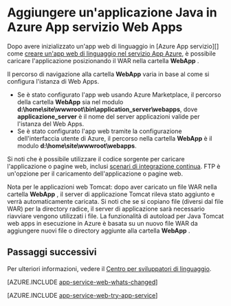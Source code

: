 <properties 
    pageTitle="Aggiungere un'applicazione Java in Azure App servizio Web Apps" 
    description="In questa esercitazione viene illustrato come aggiungere una pagina o applicazione per l'istanza di Azure App servizio Web App è già configurato per l'utilizzo di linguaggio." 
    services="app-service\web" 
    documentationCenter="java" 
    authors="rmcmurray" 
    manager="wpickett" 
    editor=""/>

<tags 
    ms.service="app-service-web" 
    ms.workload="web" 
    ms.tgt_pltfrm="na" 
    ms.devlang="Java" 
    ms.topic="article" 
    ms.date="08/11/2016" 
    ms.author="robmcm"/>

# <a name="add-a-java-application-to-azure-app-service-web-apps"></a>Aggiungere un'applicazione Java in Azure App servizio Web Apps

Dopo avere inizializzato un'app web di linguaggio in [Azure App servizio][] come [creare un'app web di linguaggio nel servizio App Azure](web-sites-java-get-started.md), è possibile caricare l'applicazione posizionando il WAR nella cartella **WebApp** .

Il percorso di navigazione alla cartella **WebApp** varia in base al come si configura l'istanza di Web Apps.

- Se è stato configurato l'app web usando Azure Marketplace, il percorso della cartella **WebApp** sia nel modulo **d:\home\site\wwwroot\bin\application\_server\webapps**, dove **applicazione\_server** è il nome del server applicazioni valide per l'istanza del Web Apps. 
- Se è stato configurato l'app web tramite la configurazione dell'interfaccia utente di Azure, il percorso nella cartella **WebApp** è il modulo **d:\home\site\wwwroot\webapps**. 

Si noti che è possibile utilizzare il codice sorgente per caricare l'applicazione o pagine web, inclusi [scenari di integrazione continua](app-service-continuous-deployment.md). FTP è un'opzione per il caricamento dell'applicazione o pagine web.

Nota per le applicazioni web Tomcat: dopo aver caricato un file WAR nella cartella **WebApp** , il server di applicazione Tomcat rileva stato aggiunto e verrà automaticamente caricata. Si noti che se si copiano file (diversi dal file WAR) per la directory radice, il server di applicazione sarà necessario riavviare vengono utilizzati i file. La funzionalità di autoload per Java Tomcat web apps in esecuzione in Azure è basata su un nuovo file WAR da aggiungere nuovi file o directory aggiunte alla cartella **WebApp** . 

## <a name="next-steps"></a>Passaggi successivi

Per ulteriori informazioni, vedere il [Centro per sviluppatori di linguaggio](/develop/java/).

[AZURE.INCLUDE [app-service-web-whats-changed](../../includes/app-service-web-whats-changed.md)]

[AZURE.INCLUDE [app-service-web-try-app-service](../../includes/app-service-web-try-app-service.md)]

<!-- External Links -->
[Servizio App Azure]: http://go.microsoft.com/fwlink/?LinkId=529714

